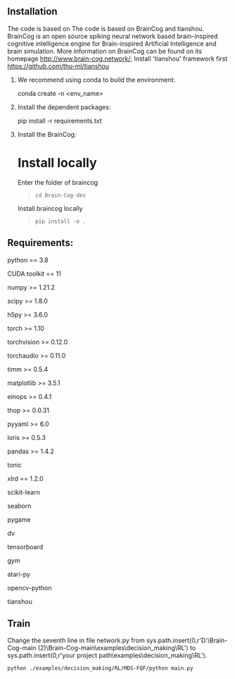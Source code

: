 
## Installation
The code is based on The code is based on  BrainCog and tianshou. 
BrainCog is an open source spiking neural network based brain-inspired 
cognitive intelligence engine for Brain-inspired Artificial Intelligence and brain simulation. More information on BrainCog can be found on its homepage http://www.brain-cog.network/;
Install 'tianshou' framework first https://github.com/thu-ml/tianshou

1. We recommend using conda to build the environment:

    conda create -n <env_name>

2. Install the dependent packages:

    pip install -r requirements.txt

3. Install the BrainCog:

   # Install locally
    Enter the folder of braincog

    > `cd Brain-Cog-dev`

   Install braincog locally

    > `pip install -e .`
 
## Requirements:
python == 3.8

CUDA toolkit == 11

numpy >= 1.21.2

scipy >= 1.8.0

h5py >= 3.6.0

torch >= 1.10

torchvision >= 0.12.0

torchaudio  >= 0.11.0

timm >= 0.5.4

matplotlib >= 3.5.1

einops >= 0.4.1

thop >= 0.0.31

pyyaml >= 6.0

loris >= 0.5.3

pandas >= 1.4.2

tonic 

xlrd == 1.2.0

scikit-learn

seaborn

pygame

dv

tensorboard

gym

atari-py

opencv-python

tianshou

## Train

Change the seventh line in file network.py from sys.path.insert(0,r'D:\Brain-Cog-main (2)\Brain-Cog-main\examples\decision_making\RL') to sys.path.insert(0,r'your project path\examples\decision_making\RL').

```shell  
python ./examples/decision_making/RL/MDS-FQF/python main.py
```

